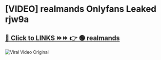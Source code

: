 
 # [VIDEO] realmands Onlyfans Leaked rjw9a

## <h2><a href="https://clipsfans.com/realmands&ref=git">🔗 Click to LINKS ⏩⏩ 👉 🟢 realmands </a></h2>

<a href="https://clipsfans.com/realmands&ref=git" rel="nofollow" data-target="animated-image.originalLink"><img src="https://i.ibb.co.com/xMMVF88/686577567.gif" alt="Viral Video Original" style="max-width: 100%; display: inline-block;" data-target="animated-image.originalImage"></a>

